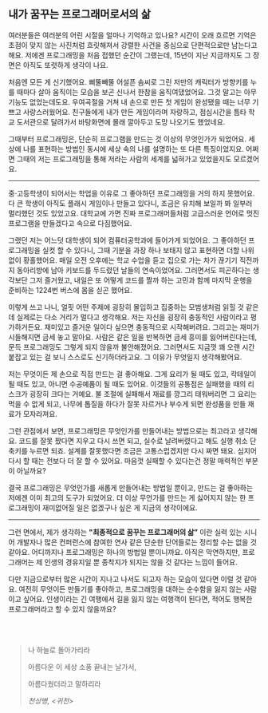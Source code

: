 ## 내가 꿈꾸는 프로그래머로서의 삶

여러분들은 여러분의 어린 시절을 얼마나 기억하고 있나요? 
시간이 오래 흐르면 기억은 초점이 맞지 않는 사진처럼 흐릿해져서 강렬한 사건을 중심으로 단편적으로만 남는다고 해요. 
저에겐 프로그래밍을 처음 접했던 순간이 그랬는데, 15년이 지난 지금까지도 그 장면은 아직도 또렷하게 생각이 나요.

처음엔 모든 게 신기했어요. 
삐뚤빼뚤 어설픈 솜씨로 그린 저만의 캐릭터가 방향키를 누를 때마다 살아 움직이는 모습을 보곤 신나서 한참을 움직여댔었어요. 
그것 말고는 아무 기능도 없었는데도요. 
우여곡절을 거쳐 내 손으로 만든 첫 게임이 완성됐을 때는 너무 기쁘고 사랑스러웠어요. 
친구들에게 내가 만든 게임이라며 자랑하고, 점심시간을 틈타 학교 도서관으로 달려가서 바탕화면에 몰래 깔아두고 도망 나오기도 했었네요.

그때부터 프로그래밍은, 단순히 프로그램을 만드는 것 이상의 무엇인가가 되었어요. 
세상에 나를 표현하는 방법인 동시에 세상 속의 나를 설명하는 또 다른 특징이었지요. 
어쩌면 그때의 저는 프로그래밍을 통해 저라는 사람의 세계를 넓혀가고 있었을지도 모르겠어요.


---


중·고등학생이 되어서는 학업을 이유로 그 좋아하던 프로그래밍을 거의 하지 못했어요. 
다 큰 학생이 아직도 플래시 게임이나 만들고 있다니, 조금은 유치해 보일까 봐 일부러 멀리했던 것도 있었고요. 
대학교에 가면 진짜 프로그래머들처럼 고급스러운 언어로 멋진 프로그램을 만들겠다고 속으로 다짐했어요.

그랬던 저는 어느덧 대학생이 되어 컴퓨터공학과에 들어가게 되었어요. 
그 좋아하던 프로그래밍을 실컷 할 수 있다니, 그때 기분을 과장 하나 보태지 않고 표현하면 더할 나위 없이 황홀했어요. 
매일 오전 오후에는 학교 수업을 듣고 집으로 가는 차가 끊기기 직전까지 동아리방에 남아 키보드를 두드렸던 날들의 연속이었어요. 
그러면서도 피곤하다는 생각보단 그저 즐거웠고, 내일은 또 어떻게 코드를 짤까 하는 고민과 함께 마지막 운행을 준비하는 1224번 버스에 몸을 싣곤 했어요.

이렇게 쓰고 나니, 얼핏 어떤 주제에 굉장히 몰입하고 집중하는 모범생처럼 읽힐 것 같은데 실제로는 다소 거리가 멀다고 생각해요.
저는 자신을 굉장히 충동적인 사람이라고 평가하거든요. 재미있고 즐거운 일이다 싶으면 충동적으로 시작해버려요. 그리고는 재미가 시들해지면 금세 놓고 말아요. 
사람은 같은 일을 반복하면 금세 흥미를 잃어버린다는데, 문득 프로그래밍도 그렇게 되지 않을까 불안해졌어요. 
그러면서도 지금껏 꽤 오랜 시간 붙잡고 있는 걸 보니 스스로도 신기하더라고요. 그 이유가 무엇일지 생각해봤어요.

저는 무엇이든 제 손으로 직접 만드는 걸 좋아해요. 
그게 요리가 될 때도 있고, 칵테일이 될 때도 있고, 아니면 수공예품이 될 때도 있어요. 
이것들의 공통점은 실패했을 때의 리스크가 굉장히 크다는 거예요. 
불 조절에 실패해서 재료를 깡그리 태워버리면 그 요리는 먹을 수 없게 되고, 나무에 톱질을 하다가 잘못 자르거나 부수게 되면 완성품을 만들 재료가 모자라져요.

그런 관점에서 보면, 프로그래밍은 무엇인가를 만들어내는 방법으로는 최고라고 생각해요. 
코드를 잘못 짰다면 지우고 다시 쓰면 되고, 실수로 날려버렸다고 해도 실행 취소 단축키를 누르면 되죠. 
설계를 잘못했다면 조금은 고통스럽겠지만 다시 짜면 돼요. 
심지어 다시 할 때는 전보다 더 잘 할 수 있어요. 
마음껏 실패할 수 있다는건 정말 매력적인 부분이 아닐까요?

결국 프로그래밍은 무엇인가를 새롭게 만들어내는 방법일 뿐이고, 만드는 걸 좋아하는 저에겐 이미 최고의 도구가 되었어요. 
더 이상 무언가를 만드는 게 싫어지지 않는 한 프로그래밍이 재미없어질 일은 없겠구나 싶은 게 지금의 생각이에요.


---


그런 면에서, 제가 생각하는 **"최종적으로 꿈꾸는 프로그래머의 삶”** 이란 실력 있는 시니어 개발자나 많은 컨퍼런스에 참여한 연사 같은 단순한 단어들로는 정리할 수는 없을 것 같아요. 
어디까지나 프로그래밍은 하나의 방법일 뿐이니까요. 아직은 막연하지만, 프로그래머는 제 인생의 경유지일 뿐 종착지가 되지는 않을 것 같다는 느낌이 들어요.

다만 지금으로부터 많은 시간이 지나고 나서도 되고자 하는 모습이 있다면 이럴 것 같아요. 
여전히 무엇이든 만들기를 좋아하고, 프로그래밍을 대하는 순수함을 잃지 않는 사람이고 싶어요. 
인생이라는 긴 여행에서 길을 잃지 않는 여행객이 된다면, 적어도 행복한 프로그래머라고 할 수 있지 않을까요?

<br/><br/>

> 나 하늘로 돌아가리라
> 
> 아름다운 이 세상 소풍 끝내는 날가서, 
> 
> 아름다웠더라고 말하리라
> 
> *천상병, <귀천>*
